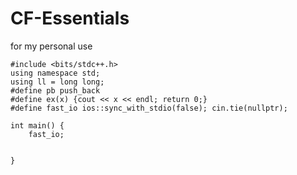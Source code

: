 # CF-Essentials
for my personal use

```
#include <bits/stdc++.h>
using namespace std;
using ll = long long;
#define pb push_back
#define ex(x) {cout << x << endl; return 0;}
#define fast_io ios::sync_with_stdio(false); cin.tie(nullptr);

int main() {
    fast_io;

    
}
```
